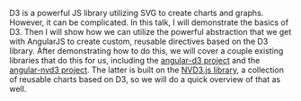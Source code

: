 D3 is a powerful JS library utilizing SVG to create charts and graphs. However, it can be complicated. In this talk, I will demonstrate the basics of D3. Then I will show how we can utilize the powerful abstraction that we get with AngularJS to create custom, reusable directives based on the D3 library. After demonstrating how to do this, we will cover a couple existing libraries that do this for us, including the [angular-d3 project](https://github.com/robinboehm/angular-d3-directives) and the [angular-nvd3 project](https://github.com/cmaurer/angularjs-nvd3-directives). The latter is built on the [NVD3.js library](http://nvd3.org/), a collection of reusable charts based on D3, so we will do a quick overview of that as well.